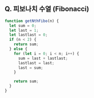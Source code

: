 ## Q. 피보나치 수열 (Fibonacci)

```javascript
function getNthFibo(n) {
  let sum = 0;
  let last = 1;
  let lastlast = 0;
  if (n < 2) {
    return sum;
  } else {
    for (let i = 0; i < n; i++) {
      sum = last + lastlast;
      lastlast = last;
      last = sum;
    }

    return sum;
  }
}
```
